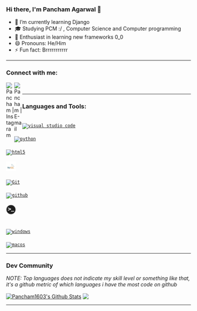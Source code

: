 ### Hi there, I'm Pancham Agarwal 👋

- 🌱 I’m currently learning Django
- 🎓 Studying PCM :/ , Computer Science and Computer programming 
- 🤔 Enthusiast in learning new frameworks 0_0
- 😄 Pronouns: He/Him
- ⚡ Fun fact: Brrrrrrrrrrr

---

### Connect with me:

[<img align="left" alt="Pancham | Instagram" width="22px" src="https://cdn.jsdelivr.net/npm/simple-icons@v3/icons/instagram.svg" />][instagram]
[<img align="left" alt="Pancham | E-mail" width="22px" src="https://cdn.jsdelivr.net/npm/simple-icons@v3/icons/gmail.svg" />][mail]

<br />

---

### Languages and Tools:

[<code>
<img alt="visual studio code" width="26px" src="https://img.icons8.com/fluent/240/000000/visual-studio-code-2019.png" />
</code>](https://code.visualstudio.com/)
[<code>
<img alt="python" width="26px" src="https://img.icons8.com/color/240/000000/python.png">
</code>](https://www.python.org/)
[<code>
<img alt="html5" width="26px" src="https://img.icons8.com/color/240/000000/html-5.png">
</code>](https://developer.mozilla.org/en-US/docs/Web/HTML)
[<code>
<img alt="MySQL" width="26px" src="https://raw.githubusercontent.com/github/explore/80688e429a7d4ef2fca1e82350fe8e3517d3494d/topics/mysql/mysql.png">
</code>](https://dev.mysql.com/)
[<code>
<img alt="Git" width="26px" src="https://img.icons8.com/color/240/000000/git.png">
</code>](https://git-scm.com/)
[<code>
<img alt="github" width="26px" src="https://img.icons8.com/ios-glyphs/240/000000/github.png">
</code>](https://github.com/)
[<code>
<img alt="terminal" width="26px" src="https://raw.githubusercontent.com/github/explore/80688e429a7d4ef2fca1e82350fe8e3517d3494d/topics/terminal/terminal.png">
</code>](https://docs.microsoft.com/en-us/windows/terminal/)
<br />
[<code>
<img alt="windows" width="26px" src="https://img.icons8.com/color/240/000000/windows-10.png">
</code>](https://www.microsoft.com/en-us/windows)
[<code>
<img alt="macos" width="26px" src="https://img.icons8.com/officel/160/000000/mac-logo.png">
</code>](https://developer.apple.com/macos/)



<!-- DEVTO:START -->
<!-- DEVTO:END -->

---
### Dev Community

_NOTE: Top languages does not indicate my skill level or something like that, it's a github metric of which languages i have the most code on github_

<a href="https://github.com/Pancham1603">
<img align="center" alt="Pancham1603's Github Stats" src="https://github-readme-stats.codestackr.vercel.app/api?username=Pancham1603&show_icons=true&hide_border=true&count_private=true&include_all_commits=true&theme=radical" /></a>
<a href="https://github.com/Pancham1603">
  <img align="center" src="https://github-readme-stats.anuraghazra1.vercel.app/api/top-langs/?username=Pancham1603&layout=compact&theme=radical" />
</a>

---

[instagram]: https://www.instagram.com/pancham_16
[mail]:mailto:pancham1603@gmail.com
